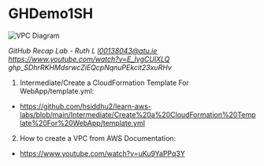 # GHDemo1SH
![VPC Diagram]("C:\Users\hunty\Pictures\VPC_MiniNetwork.jpg")

*GitHub Recap Lab - Ruth L l00138043@atu.ie
https://www.youtube.com/watch?v=E_IvgCUlXLQ
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*

1. Intermediate/Create a CloudFormation Template For WebApp/template.yml:
- https://github.com/hsiddhu2/learn-aws-labs/blob/main/Intermediate/Create%20a%20CloudFormation%20Template%20For%20WebApp/template.yml

2. How to create a VPC from AWS Documentation:
- https://www.youtube.com/watch?v=uKu9YaPPq3Y
